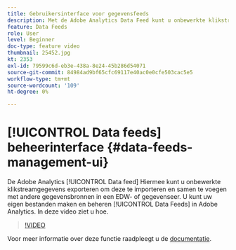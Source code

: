 ```yaml
---
title: Gebruikersinterface voor gegevensfeeds
description: Met de Adobe Analytics Data Feed kunt u onbewerkte klikstreamgegevens exporteren om te importeren en samen te voegen met andere gegevensbronnen in een EDW- of gegevenseer. U kunt uw eigen gegevensfeeds maken en beheren in Adobe Analytics. In deze video ziet u hoe.
feature: Data Feeds
role: User
level: Beginner
doc-type: feature video
thumbnail: 25452.jpg
kt: 2353
exl-id: 79599c6d-eb3e-438a-8e24-45b286d54071
source-git-commit: 84984ad9bf65cfc69117e40ac0e0cfe503cac5e5
workflow-type: tm+mt
source-wordcount: '109'
ht-degree: 0%

---
```


# [!UICONTROL Data feeds] beheerinterface {#data-feeds-management-ui}

De Adobe Analytics [!UICONTROL Data feed] Hiermee kunt u onbewerkte klikstreamgegevens exporteren om deze te importeren en samen te voegen met andere gegevensbronnen in een EDW- of gegevenseer. U kunt uw eigen bestanden maken en beheren [!UICONTROL Data Feeds] in Adobe Analytics. In deze video ziet u hoe.

>[!VIDEO](https://video.tv.adobe.com/v/25452/?quality=12&learn=on)

Voor meer informatie over deze functie raadpleegt u de [documentatie](https://experienceleague.adobe.com/docs/analytics/export/analytics-data-feed/df-manage-feeds.html?lang=nl-NL#).
